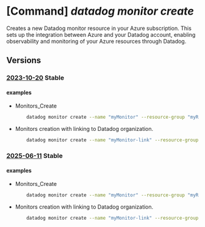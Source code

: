 # [Command] _datadog monitor create_

Creates a new Datadog monitor resource in your Azure subscription. This sets up the integration between Azure and your Datadog account, enabling observability and monitoring of your Azure resources through Datadog.

## Versions

### [2023-10-20](/Resources/mgmt-plane/L3N1YnNjcmlwdGlvbnMve30vcmVzb3VyY2Vncm91cHMve30vcHJvdmlkZXJzL21pY3Jvc29mdC5kYXRhZG9nL21vbml0b3JzL3t9/2023-10-20.xml) **Stable**

<!-- mgmt-plane /subscriptions/{}/resourcegroups/{}/providers/microsoft.datadog/monitors/{} 2023-10-20 -->

#### examples

- Monitors_Create
    ```bash
        datadog monitor create --name "myMonitor" --resource-group "myResourceGroup" --location "West US 2" --org-properties name="myResourceGroup" --tags Environment="Dev" --user-info name="Alice" email-address="alice@microsoft.com" phone-number="123-456-7890" --sku name="payg_v3_Monthly" --identity type="SystemAssigned" --monitoring-status "Enabled"
    ```

- Monitors creation with linking to Datadog organization.
    ```bash
        datadog monitor create --name "myMonitor-link" --resource-group "myResourceGroup" --location "West US 2" --org-properties api-key=XX application-key=XX --tags Environment="Dev" --user-info name="Alice" email-address="alice@microsoft.com" phone-number="123-456-7890"  --identity type="SystemAssigned" --sku name="Linked"
    ```

### [2025-06-11](/Resources/mgmt-plane/L3N1YnNjcmlwdGlvbnMve30vcmVzb3VyY2Vncm91cHMve30vcHJvdmlkZXJzL21pY3Jvc29mdC5kYXRhZG9nL21vbml0b3JzL3t9/2025-06-11.xml) **Stable**

<!-- mgmt-plane /subscriptions/{}/resourcegroups/{}/providers/microsoft.datadog/monitors/{} 2025-06-11 -->

#### examples

- Monitors_Create
    ```bash
        datadog monitor create --name "myMonitor" --resource-group "myResourceGroup" --location "West US 2" --org-properties name="myResourceGroup" --tags Environment="Dev" --user-info name="Alice" email-address="alice@microsoft.com" phone-number="123-456-7890" --sku name="payg_v3_Monthly" --identity type="SystemAssigned" --monitoring-status "Enabled"
    ```

- Monitors creation with linking to Datadog organization.
    ```bash
        datadog monitor create --name "myMonitor-link" --resource-group "myResourceGroup" --location "West US 2" --org-properties api-key=XX application-key=XX --tags Environment="Dev" --user-info name="Alice" email-address="alice@microsoft.com" phone-number="123-456-7890"  --identity type="SystemAssigned" --sku name="Linked"
    ```
